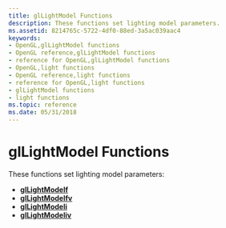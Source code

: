 ```yaml
---
title: glLightModel Functions
description: These functions set lighting model parameters.
ms.assetid: 8214765c-5722-4df0-88ed-3a5ac039aac4
keywords:
- OpenGL,glLightModel functions
- OpenGL reference,glLightModel functions
- reference for OpenGL,glLightModel functions
- OpenGL,light functions
- OpenGL reference,light functions
- reference for OpenGL,light functions
- glLightModel functions
- light functions
ms.topic: reference
ms.date: 05/31/2018
---
```


# glLightModel Functions

These functions set lighting model parameters:

-   [**glLightModelf**](gllightmodelf.md)
-   [**glLightModelfv**](gllightmodelfv.md)
-   [**glLightModeli**](gllightmodeli.md)
-   [**glLightModeliv**](gllightmodeliv.md)

 

 




